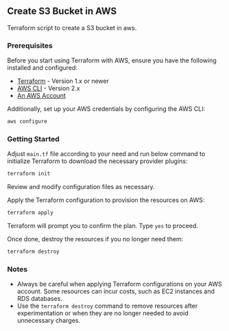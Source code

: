 ## Create S3 Bucket in AWS

Terraform script to create a S3 bucket in aws.

### Prerequisites

Before you start using Terraform with AWS, ensure you have the following installed and configured:

- [Terraform](https://www.terraform.io/downloads.html) - Version 1.x or newer
- [AWS CLI](https://aws.amazon.com/cli/) - Version 2.x
- [An AWS Account](https://aws.amazon.com/)

Additionally, set up your AWS credentials by configuring the AWS CLI:

```bash
aws configure
```

### Getting Started

Adjust ```main.tf``` file according to your need and run below command to initialize Terraform to download the necessary provider plugins:

```bash
terraform init
```

Review and modify configuration files as necessary.

Apply the Terraform configuration to provision the resources on AWS:

```bash
terraform apply
```

Terraform will prompt you to confirm the plan. Type `yes` to proceed.

Once done, destroy the resources if you no longer need them:

```bash
terraform destroy
```

### Notes

- Always be careful when applying Terraform configurations on your AWS account. Some resources can incur costs, such as EC2 instances and RDS databases.
- Use the `terraform destroy` command to remove resources after experimentation or when they are no longer needed to avoid unnecessary charges.